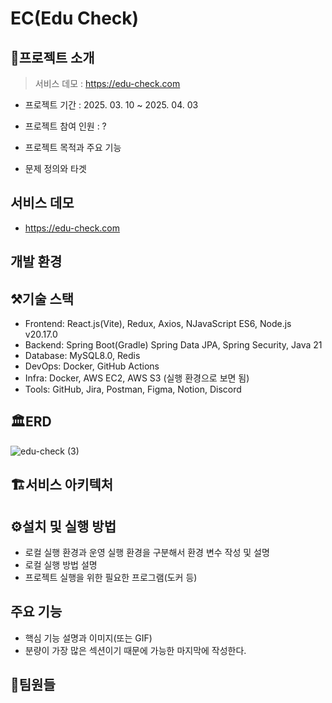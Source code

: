 # EC(Edu Check)

## 📖프로젝트 소개

> 서비스 데모 : https://edu-check.com
- 프로젝트 기간 : 2025. 03. 10 ~ 2025. 04. 03
- 프로젝트 참여 인원 :  ?

- 프로젝트 목적과 주요 기능
- 문제 정의와 타겟

## 서비스 데모

- https://edu-check.com

## 개발 환경


## ⚒️기술 스택

- Frontend: React.js(Vite), Redux, Axios, NJavaScript ES6, Node.js v20.17.0
- Backend: Spring Boot(Gradle) Spring Data JPA, Spring Security, Java 21
- Database: MySQL8.0, Redis
- DevOps: Docker, GitHub Actions
- Infra: Docker, AWS EC2, AWS S3 (실행 환경으로 보면 됨) 
- Tools: GitHub, Jira, Postman, Figma, Notion, Discord
 

## 🏛️ERD

![edu-check (3)](https://github.com/user-attachments/assets/4686608d-4211-4469-b015-9099bcbccb5b)


## 🏗️서비스 아키텍처



## ⚙️설치 및 실행 방법

- 로컬 실행 환경과 운영 실행 환경을 구분해서 환경 변수 작성 및 설명
- 로컬 실행 방법 설명
- 프로젝트 실행을 위한 필요한 프로그램(도커 등)


## 주요 기능

- 핵심 기능 설명과 이미지(또는 GIF)
- 분량이 가장 많은 섹션이기 때문에 가능한 마지막에 작성한다.

## 👶팀원들